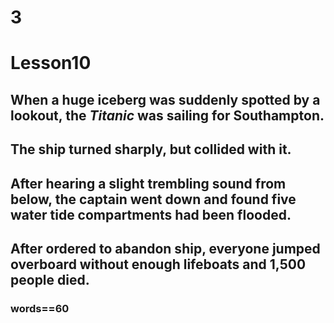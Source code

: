 # 3
# Lesson10
## When a huge iceberg was suddenly spotted by a lookout, the *Titanic* was sailing for Southampton.
## The ship turned sharply, but collided with it.
## After hearing a slight trembling sound from below, the captain went down and found five water tide compartments had been flooded.
## After ordered to abandon ship, everyone jumped overboard without enough lifeboats and 1,500 people died.
### words==60